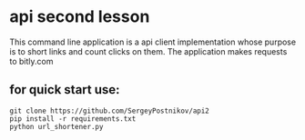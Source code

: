 # api second lesson
This command line application is a api client implementation whose purpose is to short links and count clicks on them. The application makes requests to bitly.com

## for quick start use: 
```
git clone https://github.com/SergeyPostnikov/api2
pip install -r requirements.txt
python url_shortener.py
```

